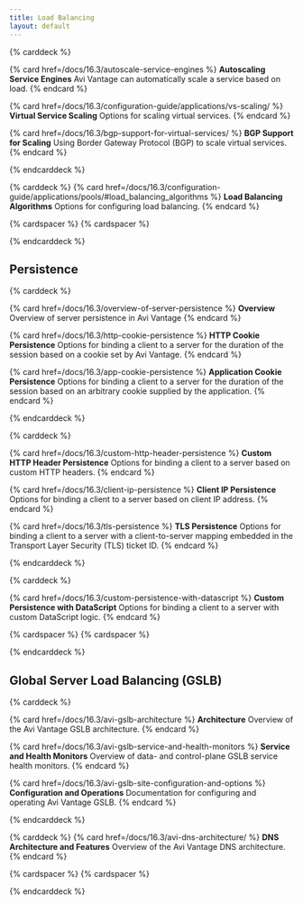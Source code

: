```yaml
---
title: Load Balancing
layout: default
---
```

{% carddeck %}

{% card href=/docs/16.3/autoscale-service-engines %}
**Autoscaling Service Engines**
Avi Vantage can automatically scale a service based on load.
{% endcard %}

{% card href=/docs/16.3/configuration-guide/applications/vs-scaling/ %}
**Virtual Service Scaling**
Options for scaling virtual services.
{% endcard %}

{% card href=/docs/16.3/bgp-support-for-virtual-services/ %}
**BGP Support for Scaling**
Using Border Gateway Protocol (BGP) to scale virtual services.
{% endcard %}

{% endcarddeck %}

{% carddeck %}
{% card href=/docs/16.3/configuration-guide/applications/pools/#load_balancing_algorithms %}
**Load Balancing Algorithms**
Options for configuring load balancing.
{% endcard %}

{% cardspacer %}
{% cardspacer %}

{% endcarddeck %}

## Persistence

{% carddeck %}

{% card href=/docs/16.3/overview-of-server-persistence %}
**Overview**
Overview of server persistence in Avi Vantage
{% endcard %}

{% card href=/docs/16.3/http-cookie-persistence %}
**HTTP Cookie Persistence**
Options for binding a client to a server for the duration of the session based on a cookie set by Avi Vantage.
{% endcard %}

{% card href=/docs/16.3/app-cookie-persistence %}
**Application Cookie Persistence**
Options for binding a client to a server for the duration of the session based on an arbitrary cookie supplied by the application.
{% endcard %}

{% endcarddeck %}

{% carddeck %}

{% card href=/docs/16.3/custom-http-header-persistence %}
**Custom HTTP Header Persistence**
Options for binding a client to a server based on custom HTTP headers. 
{% endcard %}

{% card href=/docs/16.3/client-ip-persistence %}
**Client IP Persistence**
Options for binding a client to a server based on client IP address.
{% endcard %}

{% card href=/docs/16.3/tls-persistence %}
**TLS Persistence**
Options for binding a client to a server with a client-to-server mapping embedded in the
Transport Layer Security (TLS) ticket ID.
{% endcard %}

{% endcarddeck %}

{% carddeck %}

{% card href=/docs/16.3/custom-persistence-with-datascript %}
**Custom Persistence with DataScript**
Options for binding a client to a server with custom DataScript logic.
{% endcard %}

{% cardspacer %}
{% cardspacer %}

{% endcarddeck %}

## Global Server Load Balancing (GSLB)

{% carddeck %}

{% card href=/docs/16.3/avi-gslb-architecture %}
**Architecture**
Overview of the Avi Vantage GSLB architecture.
{% endcard %}

{% card href=/docs/16.3/avi-gslb-service-and-health-monitors %}
**Service and Health Monitors**
Overview of data- and control-plane GSLB service health monitors.
{% endcard %}

{% card href=/docs/16.3/avi-gslb-site-configuration-and-options %}
**Configuration and Operations**
Documentation for configuring and operating Avi Vantage GSLB.
{% endcard %}

{% endcarddeck %}

{% carddeck %}
{% card href=/docs/16.3/avi-dns-architecture/ %}
**DNS Architecture and Features**
Overview of the Avi Vantage DNS architecture.
{% endcard %}

{% cardspacer %}
{% cardspacer %}

{% endcarddeck %}
